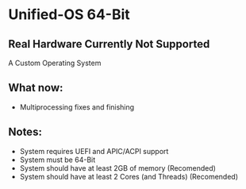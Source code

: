 # Unified-OS 64-Bit
## **Real Hardware Currently Not Supported**

A Custom Operating System

## What now:
 - Multiprocessing fixes and finishing

## Notes:
 - System requires UEFI and APIC/ACPI support
 - System must be 64-Bit
 - System should have at least 2GB of memory (Recomended)
 - System should have at least 2 Cores (and Threads) (Recomended)
